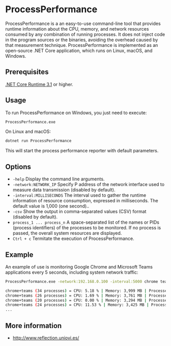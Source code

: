 # ProcessPerformance
ProcessPerformance is a an easy-to-use command-line tool that provides runtime information about the CPU, memory, and network resources consumed by any combination of running processes. It does not inject code in the program sources or the binaries, avoiding the overhead caused by that measurement technique. ProcessPerformance is implemented as an open-source .NET Core application, which runs on Linux, macOS, and Windows.

## Prerequisites
[.NET Core Runtime 3.1](https://dotnet.microsoft.com/download/dotnet-core/3.1) or higher.

## Usage
To run ProcessPerformance on Windows, you just need to execute:

```bash
ProcessPerformance.exe	
```
On Linux and macOS:

```bash
dotnet run ProcessPerformance	
```

This will start the process performance reporter with default parameters.

## Options
* `-help` Display the command line arguments.
* `-network:NETWORK_IP` Specify P address of the network interface used to measure data transmission (disabled by default).
* `-interval:MILLISECONDS` The interval used to gather the runtime information of resource consumption, expressed in milliseconds. The default value is 1,000 (one second)..
* `-csv`  Show the output in comma-separated values (CSV) format (disabled by default).
* `process_1 ... process_n` A space-separated list of the names or PIDs (process identifiers) of the processes to be monitored. If no process is passed, the overall system resources are displayed.
* `Ctrl + c` Termitate the execution of ProcessPerformance.

## Example
An example of use is monitoring Google Chrome and Microsoft Teams applications every 5 seconds, including system network traffic: 

```bash
ProcessPerformance.exe -network:192.168.0.100 -interval:5000 chrome teams

chrome+teams (34 processes) = CPU: 5.18 % | Memory: 3,999 MB | Processes: Sent 0 KB (0 kbps) - Received 0 KB (0 kbps) | Network: Sent 12 KB (89 kbps) - Received 4 KB (29 kbps)
chrome+teams (26 processes) = CPU: 1.69 % | Memory: 3,761 MB | Processes: Sent 3 KB (24 kbps) - Received 29 KB (237 kbps) | Network: Sent 42 KB (219 kbps) - Received 62 KB (431 kbps)
chrome+teams (20 processes) = CPU: 0.00 % | Memory: 3,294 MB | Processes: Sent 46 KB (350 kbps) - Received 96 KB (542 kbps) | Network: Sent 169 KB (918 kbps) - Received 287 KB (1.622 kbps)
chrome+teams (24 processes) = CPU: 11.53 % | Memory: 3,425 MB | Processes: Sent 93 KB (382 kbps) - Received 201 KB (864 kbps) | Network: Sent 242 KB (562 kbps) - Received 380 KB (716 kbps)
...
```
	
## More information
* http://www.reflection.uniovi.es/

